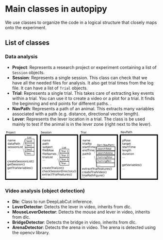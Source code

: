 # Main classes in autopipy

We use classes to organize the code in a logical structure that closely maps onto the experiment.  



## List of classes


### Data analysis
* **Project**: Represents a research project or experiment containing a list of `Session` objects.
* **Session**: Represents a single session. This class can check that we have all the needed files for analysis. It also get trial times from the log file. It can have a list of `Trial` objects.
* **Trial**: Represents a single trial. This takes care of extracting key events within a trial. You can use it to create a video or a plot for a trial. It finds the beginning and end points for different paths. .
* **NavPath**: Represents a path of an animal. This extracts many variables associated with a path (e.g. distance, directional vector length).
* **Lever**: Represents the lever location in a trial. The class is be used mainly to test if the animal is in the lever zone (right next to the lever).

![classes](classes.png)

### Video analysis (object detection)

* **Dlc**: Class to run DeepLabCut inference.
* **LeverDetector**: Detects the lever in video, inherits from dlc.
* **MouseLeverDetector**: Detects the mouse and lever in video, inherits from dlc.
* **BridgeDetector**: Detects the bridge in video, inherits from dlc.
* **ArenaDetector**: Detects the arena in video. The arena is detected using the opencv library.

